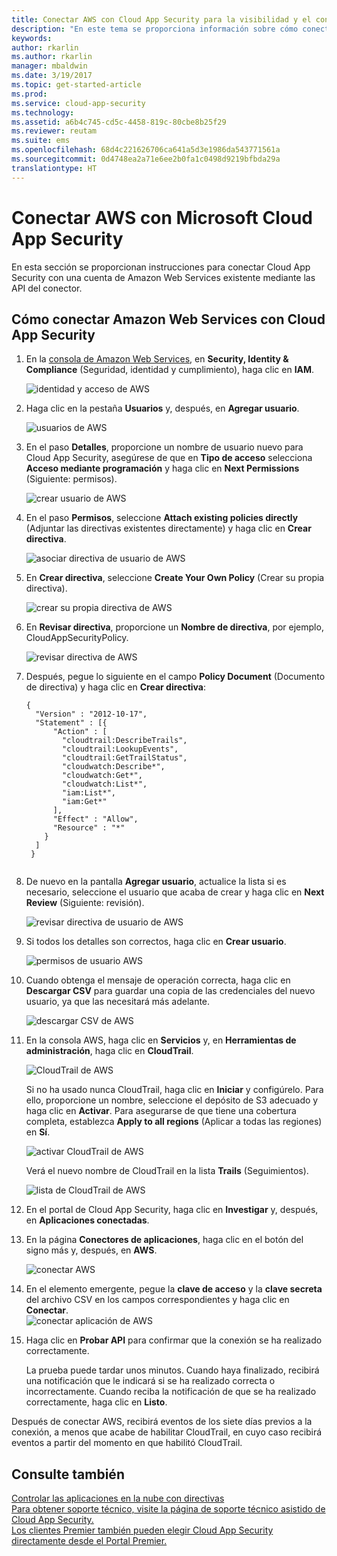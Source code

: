 ```yaml
---
title: Conectar AWS con Cloud App Security para la visibilidad y el control del uso | Microsoft Docs
description: "En este tema se proporciona información sobre cómo conectar la aplicación AWS con Cloud App Security mediante el conector de API."
keywords: 
author: rkarlin
ms.author: rkarlin
manager: mbaldwin
ms.date: 3/19/2017
ms.topic: get-started-article
ms.prod: 
ms.service: cloud-app-security
ms.technology: 
ms.assetid: a6b4c745-cd5c-4458-819c-80cbe8b25f29
ms.reviewer: reutam
ms.suite: ems
ms.openlocfilehash: 68d4c221626706ca641a5d3e1986da543771561a
ms.sourcegitcommit: 0d4748ea2a71e6ee2b0fa1c0498d9219bfbda29a
translationtype: HT
---
```

# <a name="connect-aws-to-microsoft-cloud-app-security"></a>Conectar AWS con Microsoft Cloud App Security
En esta sección se proporcionan instrucciones para conectar Cloud App Security con una cuenta de Amazon Web Services existente mediante las API del conector.  
  
## <a name="how-to-connect-amazon-web-services-to-cloud-app-security"></a>Cómo conectar Amazon Web Services con Cloud App Security  
  
1.  En la [consola de Amazon Web Services](https://console.aws.amazon.com/), en **Security, Identity & Compliance** (Seguridad, identidad y cumplimiento), haga clic en **IAM**.  
  
     ![identidad y acceso de AWS](./media/aws-identity-and-access.png "identidad y acceso de AWS")  
  
2.  Haga clic en la pestaña **Usuarios** y, después, en **Agregar usuario**.  
  
     ![usuarios de AWS](./media/aws-users.png "usuarios de AWS")      
  
4.  En el paso **Detalles**, proporcione un nombre de usuario nuevo para Cloud App Security, asegúrese de que en **Tipo de acceso** selecciona **Acceso mediante programación** y haga clic en **Next Permissions** (Siguiente: permisos).  

     ![crear usuario de AWS](./media/aws-create-user.png "crear usuario de AWS")

5. En el paso **Permisos**, seleccione **Attach existing policies directly** (Adjuntar las directivas existentes directamente) y haga clic en **Crear directiva**.

   ![asociar directiva de usuario de AWS](./media/aws-attach-user-policy.png "asociar directiva existente de AWS")

6.  En **Crear directiva**, seleccione **Create Your Own Policy** (Crear su propia directiva).
 
    ![crear su propia directiva de AWS](./media/aws-create-own-policy.png "crear directiva de AWS")
 
7.  En **Revisar directiva**, proporcione un **Nombre de directiva**, por ejemplo, CloudAppSecurityPolicy.

    ![revisar directiva de AWS](./media/aws-review-policy.png "revisar directiva de AWS")

8. Después, pegue lo siguiente en el campo **Policy Document** (Documento de directiva) y haga clic en **Crear directiva**:
  
    ```     
    {  
      "Version" : "2012-10-17",  
      "Statement" : [{  
          "Action" : [  
            "cloudtrail:DescribeTrails",  
            "cloudtrail:LookupEvents",  
            "cloudtrail:GetTrailStatus",  
            "cloudwatch:Describe*",  
            "cloudwatch:Get*",  
            "cloudwatch:List*",  
            "iam:List*",  
            "iam:Get*"  
          ],  
          "Effect" : "Allow",  
          "Resource" : "*"  
        }  
      ]  
     }  
  
    ```  
  
9. De nuevo en la pantalla **Agregar usuario**, actualice la lista si es necesario, seleccione el usuario que acaba de crear y haga clic en **Next Review** (Siguiente: revisión).

   ![revisar directiva de usuario de AWS](./media/aws-review-user.png "revisar directiva de usuario de AWS")

10. Si todos los detalles son correctos, haga clic en **Crear usuario**.

    ![permisos de usuario AWS](./media/aws-user-permissions.png "revisar permisos de usuario de AWS")

11. Cuando obtenga el mensaje de operación correcta, haga clic en **Descargar CSV** para guardar una copia de las credenciales del nuevo usuario, ya que las necesitará más adelante.  

    ![descargar CSV de AWS](./media/aws-download-csv.png "descargar CSV de AWS")
  
10. En la consola AWS, haga clic en **Servicios** y, en **Herramientas de administración**, haga clic en **CloudTrail**.  
  
     ![CloudTrail de AWS](./media/aws-cloudtrail.png "CloudTrail de AWS")  
  
    Si no ha usado nunca CloudTrail, haga clic en **Iniciar** y configúrelo. Para ello, proporcione un nombre, seleccione el depósito de S3 adecuado y haga clic en **Activar**. Para asegurarse de que tiene una cobertura completa, establezca **Apply to all regions** (Aplicar a todas las regiones) en **Sí**.
  
       ![activar CloudTrail de AWS](./media/aws-turnon-cloudtrail.png "activar CloudTrail de AWS")
  
    Verá el nuevo nombre de CloudTrail en la lista **Trails** (Seguimientos).
    
      ![lista de CloudTrail de AWS](./media/aws-cloudtrail-list.png "lista de CloudTrail de AWS")
  
11. En el portal de Cloud App Security, haga clic en **Investigar** y, después, en **Aplicaciones conectadas**.  
  
12. En la página **Conectores de aplicaciones**, haga clic en el botón del signo más y, después, en **AWS**.  
  
     ![conectar AWS](./media/connect-aws.png "conectar AWS")  
  
13. En el elemento emergente, pegue la **clave de acceso** y la **clave secreta** del archivo CSV en los campos correspondientes y haga clic en **Conectar**.  
   ![conectar aplicación de AWS](./media/aws-connect-app.png "AWS connect app") 
  
14. Haga clic en **Probar API** para confirmar que la conexión se ha realizado correctamente.  
  
     La prueba puede tardar unos minutos. Cuando haya finalizado, recibirá una notificación que le indicará si se ha realizado correcta o incorrectamente. Cuando reciba la notificación de que se ha realizado correctamente, haga clic en **Listo**.  
  
Después de conectar AWS, recibirá eventos de los siete días previos a la conexión, a menos que acabe de habilitar CloudTrail, en cuyo caso recibirá eventos a partir del momento en que habilitó CloudTrail.
  
## <a name="see-also"></a>Consulte también  
[Controlar las aplicaciones en la nube con directivas](control-cloud-apps-with-policies.md)   
[Para obtener soporte técnico, visite la página de soporte técnico asistido de Cloud App Security.](http://support.microsoft.com/oas/default.aspx?prid=16031)   
[Los clientes Premier también pueden elegir Cloud App Security directamente desde el Portal Premier.](https://premier.microsoft.com/)  
  
  